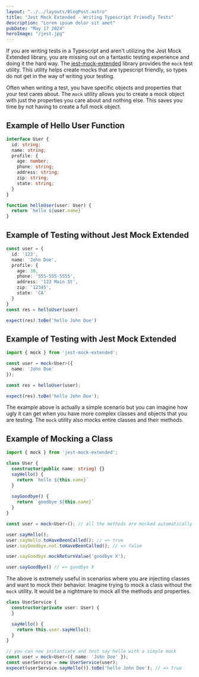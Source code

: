```yaml
---
layout: "../../layouts/BlogPost.astro"
title: "Jest Mock Extended - Writing Typescript Friendly Tests"
description: "Lorem ipsum dolor sit amet"
pubDate: "May 17 2024"
heroImage: "/jest.jpg"
---
```

If you are writing tests in a Typescript and aren't utilizing the Jest Mock Extended library, 
you are missing out on a fantastic testing experience and doing it the hard way. The [jest-mock-extended](https://www.npmjs.com/package/jest-mock-extended) library 
provides the `mock` test utility. This utility helps create mocks that are typescript friendly,
so types do not get in the way of writing your testing. 

Often when writing a test, you have specific objects and properties that your test cares about. 
The `mock` utility allows you to create a mock object with just the properties you care about and nothing else. 
This saves you time by not having to create a full mock object.


## Example of Hello User Function
```typescript
interface User {
  id: string;
  name: string;
  profile: {
    age: number;
    phone: string;
    address: string;
    zip: string;
    state: string;
  }
}

function helloUser(user: User) {
  return `hello ${user.name}`
}
```
## Example of Testing without Jest Mock Extended
```typescript
const user = {
  id: '123',
  name: 'John Doe',
  profile: {
    age: 30,
    phone: '555-555-5555',
    address: '123 Main St',
    zip: '12345',
    state: 'CA'
  }
}
const res = helloUser(user)

expect(res).toBe('hello John Doe')
```

## Example of Testing with Jest Mock Extended
```typescript
import { mock } from 'jest-mock-extended';

const user = mock<User>({
  name: 'John Doe'
});

const res = helloUser(user);

expect(res).toBe('hello John Doe');
```

The example above is actually a simple scenario but you can imagine how ugly it can get when you have more complex 
classes and objects that you are testing. The `mock` utility also mocks entire classes and their methods. 

## Example of Mocking a Class
```typescript
import { mock } from 'jest-mock-extended';

class User {
  constructor(public name: string) {}
  sayHello() {
    return `hello ${this.name}`
  }
  
  sayGoodbye() {
    return `goodbye ${this.name}`
  }
}

const user = mock<User>(); // all the methods are mocked automatically

user.sayHello();
user.sayHello.toHaveBeenCalled(); // => true
user.sayGoodbye.not.toHaveBeenCalled(); // => false

user.sayGoodbye.mockReturnValue('goodbye X');

user.sayGoodBye() // => goodbye X
```
The above is extremely useful in scenarios where you are injecting classes and want to mock their behavior.
Imagine trying to mock a class without the `mock` utility. It would be a nightmare to mock all the methods and 
properties.
```typescript
class UserService {
  constructor(private user: User) {
  }

  sayHello() {
    return this.user.sayHello();
  }
}

// you can now instantiate and test say hello with a simple mock
const user = mock<User>({ name: 'John Doe' });
const userService = new UserService(user);
expecet(userService.sayHello()).toBe('hello John Doe'); // => true
```